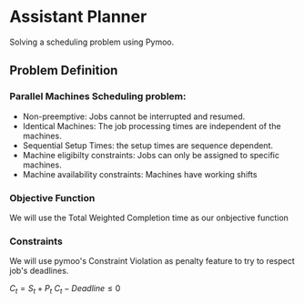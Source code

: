 # Assistant Planner
Solving a scheduling problem using Pymoo.
## Problem Definition
### Parallel Machines Scheduling problem:

- Non-preemptive: Jobs cannot be interrupted and resumed.
- Identical Machines: The job processing times are independent of the machines.
- Sequential Setup Times: the setup times are sequence dependent.
- Machine eligibilty constraints: Jobs can only be assigned to specific machines.
- Machine availability constraints: Machines have working shifts

### Objective Function

We will use the Total Weighted Completion time as our onbjective function

### Constraints

We will use pymoo's Constraint Violation as penalty feature to try to respect job's deadlines.

$C_t = S_t + P_t$
$C_t - Deadline \le 0$
